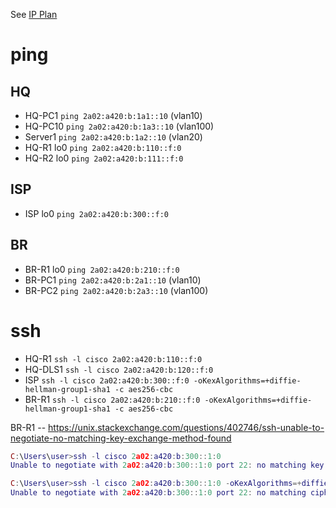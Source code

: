 See [IP Plan](https://github.com/Ketho/PJTIR/issues/1)

# ping
## HQ
- HQ-PC1    `ping 2a02:a420:b:1a1::10` (vlan10)
- HQ-PC10   `ping 2a02:a420:b:1a3::10` (vlan100)
- Server1   `ping 2a02:a420:b:1a2::10` (vlan20)
- HQ-R1 lo0 `ping 2a02:a420:b:110::f:0`
- HQ-R2 lo0 `ping 2a02:a420:b:111::f:0`
## ISP
- ISP lo0   `ping 2a02:a420:b:300::f:0`
## BR
- BR-R1 lo0 `ping 2a02:a420:b:210::f:0`
- BR-PC1    `ping 2a02:a420:b:2a1::10` (vlan10)
- BR-PC2    `ping 2a02:a420:b:2a3::10` (vlan100)

# ssh
- HQ-R1     `ssh -l cisco 2a02:a420:b:110::f:0`
- HQ-DLS1   `ssh -l cisco 2a02:a420:b:120::f:0`
- ISP       `ssh -l cisco 2a02:a420:b:300::f:0 -oKexAlgorithms=+diffie-hellman-group1-sha1 -c aes256-cbc`
- BR-R1     `ssh -l cisco 2a02:a420:b:210::f:0 -oKexAlgorithms=+diffie-hellman-group1-sha1 -c aes256-cbc`

BR-R1
-- https://unix.stackexchange.com/questions/402746/ssh-unable-to-negotiate-no-matching-key-exchange-method-found
```lua
C:\Users\user>ssh -l cisco 2a02:a420:b:300::1:0
Unable to negotiate with 2a02:a420:b:300::1:0 port 22: no matching key exchange method found. Their offer: diffie-hellman-group1-sha1

C:\Users\user>ssh -l cisco 2a02:a420:b:300::1:0 -oKexAlgorithms=+diffie-hellman-group1-sha1
Unable to negotiate with 2a02:a420:b:300::1:0 port 22: no matching cipher found. Their offer: aes128-cbc,3des-cbc,aes192-cbc,aes256-cbc
```

